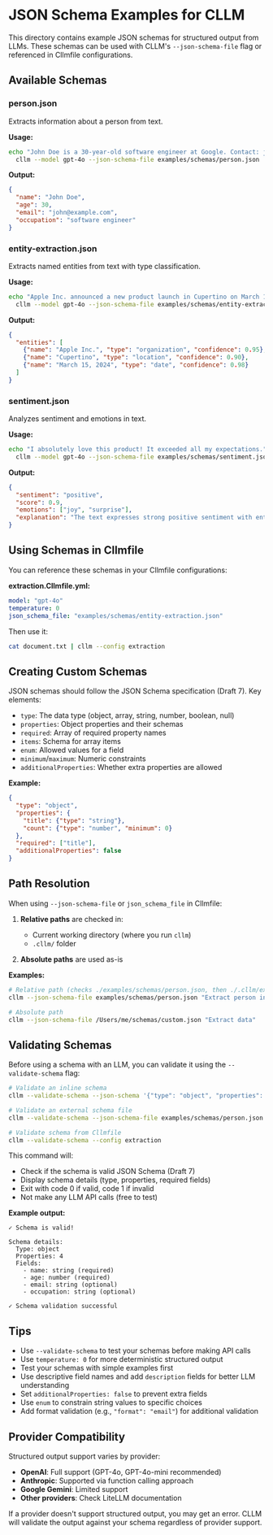 # JSON Schema Examples for CLLM

This directory contains example JSON schemas for structured output from LLMs. These schemas can be used with CLLM's `--json-schema-file` flag or referenced in Cllmfile configurations.

## Available Schemas

### person.json
Extracts information about a person from text.

**Usage:**
```bash
echo "John Doe is a 30-year-old software engineer at Google. Contact: john@example.com" | \
  cllm --model gpt-4o --json-schema-file examples/schemas/person.json
```

**Output:**
```json
{
  "name": "John Doe",
  "age": 30,
  "email": "john@example.com",
  "occupation": "software engineer"
}
```

### entity-extraction.json
Extracts named entities from text with type classification.

**Usage:**
```bash
echo "Apple Inc. announced a new product launch in Cupertino on March 15, 2024." | \
  cllm --model gpt-4o --json-schema-file examples/schemas/entity-extraction.json
```

**Output:**
```json
{
  "entities": [
    {"name": "Apple Inc.", "type": "organization", "confidence": 0.95},
    {"name": "Cupertino", "type": "location", "confidence": 0.90},
    {"name": "March 15, 2024", "type": "date", "confidence": 0.98}
  ]
}
```

### sentiment.json
Analyzes sentiment and emotions in text.

**Usage:**
```bash
echo "I absolutely love this product! It exceeded all my expectations." | \
  cllm --model gpt-4o --json-schema-file examples/schemas/sentiment.json
```

**Output:**
```json
{
  "sentiment": "positive",
  "score": 0.9,
  "emotions": ["joy", "surprise"],
  "explanation": "The text expresses strong positive sentiment with enthusiastic language."
}
```

## Using Schemas in Cllmfile

You can reference these schemas in your Cllmfile configurations:

**extraction.Cllmfile.yml:**
```yaml
model: "gpt-4o"
temperature: 0
json_schema_file: "examples/schemas/entity-extraction.json"
```

Then use it:
```bash
cat document.txt | cllm --config extraction
```

## Creating Custom Schemas

JSON schemas should follow the JSON Schema specification (Draft 7). Key elements:

- `type`: The data type (object, array, string, number, boolean, null)
- `properties`: Object properties and their schemas
- `required`: Array of required property names
- `items`: Schema for array items
- `enum`: Allowed values for a field
- `minimum`/`maximum`: Numeric constraints
- `additionalProperties`: Whether extra properties are allowed

**Example:**
```json
{
  "type": "object",
  "properties": {
    "title": {"type": "string"},
    "count": {"type": "number", "minimum": 0}
  },
  "required": ["title"],
  "additionalProperties": false
}
```

## Path Resolution

When using `--json-schema-file` or `json_schema_file` in Cllmfile:

1. **Relative paths** are checked in:
   - Current working directory (where you run `cllm`)
   - `.cllm/` folder

2. **Absolute paths** are used as-is

**Examples:**
```bash
# Relative path (checks ./examples/schemas/person.json, then ./.cllm/examples/schemas/person.json)
cllm --json-schema-file examples/schemas/person.json "Extract person info"

# Absolute path
cllm --json-schema-file /Users/me/schemas/custom.json "Extract data"
```

## Validating Schemas

Before using a schema with an LLM, you can validate it using the `--validate-schema` flag:

```bash
# Validate an inline schema
cllm --validate-schema --json-schema '{"type": "object", "properties": {"name": {"type": "string"}}}'

# Validate an external schema file
cllm --validate-schema --json-schema-file examples/schemas/person.json

# Validate schema from Cllmfile
cllm --validate-schema --config extraction
```

This command will:
- Check if the schema is valid JSON Schema (Draft 7)
- Display schema details (type, properties, required fields)
- Exit with code 0 if valid, code 1 if invalid
- Not make any LLM API calls (free to test)

**Example output:**
```
✓ Schema is valid!

Schema details:
  Type: object
  Properties: 4
  Fields:
    - name: string (required)
    - age: number (required)
    - email: string (optional)
    - occupation: string (optional)

✓ Schema validation successful
```

## Tips

- Use `--validate-schema` to test your schemas before making API calls
- Use `temperature: 0` for more deterministic structured output
- Test your schemas with simple examples first
- Use descriptive field names and add `description` fields for better LLM understanding
- Set `additionalProperties: false` to prevent extra fields
- Use `enum` to constrain string values to specific choices
- Add format validation (e.g., `"format": "email"`) for additional validation

## Provider Compatibility

Structured output support varies by provider:

- **OpenAI**: Full support (GPT-4o, GPT-4o-mini recommended)
- **Anthropic**: Supported via function calling approach
- **Google Gemini**: Limited support
- **Other providers**: Check LiteLLM documentation

If a provider doesn't support structured output, you may get an error. CLLM will validate the output against your schema regardless of provider support.
